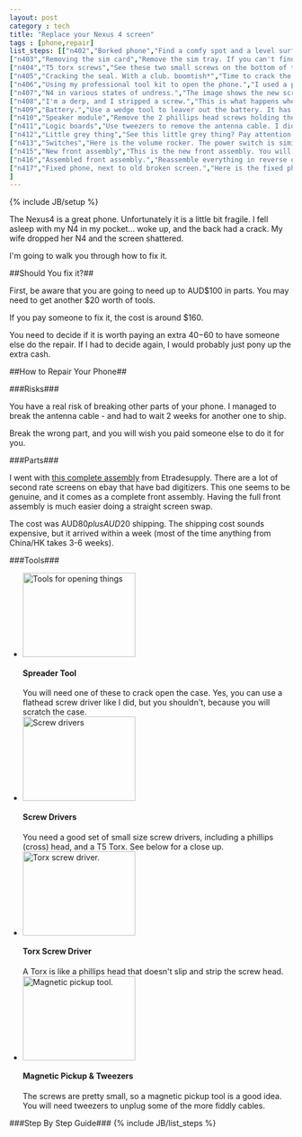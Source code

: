 ```yaml
---
layout: post
category : tech
title: "Replace your Nexus 4 screen"
tags : [phone,repair]
list_steps: [["n402","Borked phone","Find a comfy spot and a level surface."],
["n403","Removing the sim card","Remove the sim tray. If you can't find your sim eject tool, a paper clip will do. If you forget this step, you will break off part of the back cover."],
["n404","T5 torx screws","See these two small screws on the bottom of the phone? Use a T5 torx screwdriver to remove them."],
["n405","Cracking the seal. With a club. boomtish*","Time to crack the seal. You should start from the bottom of the phone. Don't be a dodgy bastard like me (using a flathead screw driver), use a plastic wedge tool (available on ebay for about $5)."],
["n406","Using my professional tool kit to open the phone.","I used a plastic card to work my way around the rest of the phone. It takes a surprising amount of effort to remove the back cover.<strong>If you are only replacing the back cover, you can put it on now and re-assemble.</strong>"],
["n407","N4 in various states of undress.","The image shows the new screen assembly (middle) next to the phone (right). Remove the screws holding the L-shaped plastic cover on the right. Be careful not to strip any. The top left screw may be a little more difficult to remove than the others."],
["n408","I'm a derp, and I stripped a screw.","This is what happens when you strip a screw. It's not the end of the world, but I did have to drill it out. The top left screw seems to be the most difficult to remove."],
["n409","Battery.","Use a wedge tool to leaver out the battery. It has a fair bit of glue, so it will take some wiggling about. Do not use anything sharp - you don't want to pierce the battery. Bad things will happen (I think demons fly out)."],
["n410","Speaker module","Remove the 2 phillips head screws holding the speaker module down. Use tweezers to disconnect the ribbon cable at the top of the module, then carefully pry the module out. Use a wedge tool. There is a little bit of glue holding it in place."],
["n411","Logic boards","Use tweezers to remove the antenna cable. I didn't, it broke, and I had to wait for 2 weeks while a replacement was shipped. Use the tweezers to remove all the connectors going to the logic boards, then lift out the logic boards."],
["n412","Little grey thing","See this little grey thing? Pay attention to how it sits, and don't lose it. It is needed by the front facing camera."],
["n413","Switches","Here is the volume rocker. The power switch is similar. Have a good look at how they sit, then remove with tweezers. If not mounted exactly the same way, they won't work."],
["n415","New front assembly","This is the new front assembly. You will notice a couple of 3M glue stickers. Make sure you remove them before mounting anything over them."],
["n416","Assembled front assembly.","Reassemble everything in reverse order on the new front assembly. Remember to be careful with that antenna cable. Make sure you power up and test the buttons before you snap the back cover on."],
["n417","Fixed phone, next to old broken screen.","Here is the fixed phone. There are no additional steps, it should happily power on (if it has charge). The most likely issues you will come across are: your buttons don't work right (make sure the pins have good contact); the camera doesn't work (did you connect all of the ribbon cables?)."]
]
---
```

{% include JB/setup %}

The Nexus4 is a great phone. Unfortunately it is a little bit fragile. I fell asleep with my N4 in my pocket... woke up, and the back had a crack. My wife dropped her N4 and the screen shattered.

I'm going to walk you through how to fix it.

<!--more-->

##Should You fix it?##

First, be aware that you are going to need up to AUD$100 in parts. You may need to get another $20 worth of tools.

If you pay someone to fix it, the cost is around $160.

You need to decide if it is worth paying an extra $40-$60 to have someone else do the repair. If I had to decide again, I would probably just pony up the extra cash.


##How to Repair Your Phone##


###Risks###

You have a real risk of breaking other parts of your phone. I managed to break the antenna cable - and had to wait 2 weeks for another one to ship.

Break the wrong part, and you will wish you paid someone else to do it for you.

###Parts###

I went with [this complete assembly](http://www.etradesupply.com/oem-lg-nexus-4-e960-lcd-screen-and-digitizer-assembly-with-front-housing.html) from Etradesupply. There are a lot of second rate screens on ebay that have bad digitizers. This one seems to be genuine, and it comes as a complete front assembly. Having the full front assembly is much easier doing a straight screen swap.

The cost was AUD$80 plus AUD$20 shipping. The shipping cost sounds expensive, but it arrived within a week (most of the time anything from China/HK takes 3-6 weeks).

###Tools###
<ul class="howto" id="toollist">
<li>
<a class="fancybox" rel="group" href="{{ site.url }}/assets/images/n4tools01.jpg" title="Tools for opening things"><img src="{{ site.url }}/assets/images/sm_n4tools01.jpg" style="width:200px;height:150px;" class="img-thumbnail" alt="Tools for opening things" /></a>
<h4>Spreader Tool</h4>
You will need one of these to crack open the case. Yes, you can use a flathead screw driver like I did, but you shouldn't, because you will scratch the case.
</li>
<li>
<a class="fancybox" rel="group" href="{{ site.url }}/assets/images/n4tools04.jpg" title="Screw drivers."><img src="{{ site.url }}/assets/images/sm_n4tools04.jpg" style="width:200px;height:150px;" class="img-thumbnail" alt="Screw drivers" /></a>
<h4>Screw Drivers</h4>
You need a good set of small size screw drivers, including a phillips (cross) head, and a T5 Torx. See below for a close up.
</li>
<li>
<a class="fancybox" rel="group" href="{{ site.url }}/assets/images/n4tools02.jpg" title="Torx. Even the name sounds cool."><img src="{{ site.url }}/assets/images/sm_n4tools02.jpg" style="width:200px;height:150px;" class="img-thumbnail" alt="Torx screw driver." /></a>
<h4>Torx Screw Driver</h4>
A Torx is like a phillips head that doesn't slip and strip the screw head.
</li>
<li>
<a class="fancybox" rel="group" href="{{ site.url }}/assets/images/n4tools03.jpg" title="Who doesn't like magnets."><img src="{{ site.url }}/assets/images/sm_n4tools03.jpg" style="width:200px;height:150px;" class="img-thumbnail" alt="Magnetic pickup tool." /></a>
<h4>Magnetic Pickup & Tweezers</h4>
The screws are pretty small, so a magnetic pickup tool is a good idea. You will need tweezers to unplug some of the more fiddly cables.
</li>
</ul>

###Step By Step Guide###
{% include JB/list_steps %}
